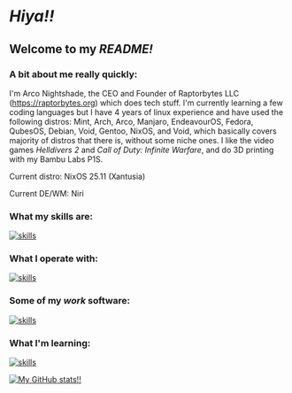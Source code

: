 # ***Hiya!!***
## Welcome to my ***README!***

### A bit about me really quickly:
I'm Arco Nightshade, the CEO and Founder of Raptorbytes LLC (https://raptorbytes.org) which does tech stuff. I'm currently learning a few coding languages but I have 4 years of linux experience and have used the following distros: Mint, Arch, Arco, Manjaro, EndeavourOS, Fedora, QubesOS, Debian, Void, Gentoo, NixOS, and Void, which basically covers majority of distros that there is, without some niche ones.
I like the video games *Helldivers 2* and *Call of Duty: Infinite Warfare*, and do 3D printing with my Bambu Labs P1S.

Current distro: NixOS 25.11 (Xantusia)

Current DE/WM: Niri

### What my skills are:
[![skills](https://skillicons.dev/icons?i=linux,bash)](https://skillicons.dev)
### What I operate with:
[![skills](https://skillicons.dev/icons?i=arch,debian,windows,raspberrypi,cloudflare)](https://skillicons.dev)
### Some of my *work* software:
[![skills](https://skillicons.dev/icons?i=vim,emacs,nix,obsidian,github,stackoverflow,cloudflare)](https://skillicons.dev)
### What I'm learning:
[![skills](https://skillicons.dev/icons?i=c,cpp,nix,rust,python)](https://skillicons.dev)

[![My GitHub stats!!](https://github-readme-stats.vercel.app/api?username=ArcoNightshade)](https://github.com/ArcoNightshade/github-readme-stats)
